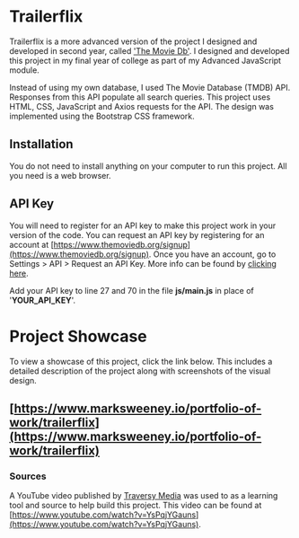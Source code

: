 # Trailerflix

Trailerflix is a more advanced version of the project I designed and developed in second year, called ['The Movie Db'](https://github.com/MarkSweeney96/the_movie_db). I designed and developed this project in my final year of college as part of my Advanced JavaScript module.

Instead of using my own database, I used The Movie Database (TMDB) API. Responses from this API populate all search queries. This project uses HTML, CSS, JavaScript and Axios requests for the API. The design was implemented using the Bootstrap CSS framework.

## Installation
You do not need to install anything on your computer to run this project. All you need is a web browser.

## API Key
You will need to register for an API key to make this project work in your version of the code. You can request an API key by registering for an account at [https://www.themoviedb.org/signup](https://www.themoviedb.org/signup). Once you have an account, go to Settings > API > Request an API Key. More info can be found by [clicking here](https://developers.themoviedb.org/3/getting-started/introduction).

Add your API key to line 27 and 70 in the file __js/main.js__ in place of '__YOUR_API_KEY__'.

# Project Showcase
To view a showcase of this project, click the link below. This includes a detailed description of the project along with screenshots of the visual design.

## [https://www.marksweeney.io/portfolio-of-work/trailerflix](https://www.marksweeney.io/portfolio-of-work/trailerflix)

### Sources
A YouTube video published by [Traversy Media](https://www.youtube.com/channel/UC29ju8bIPH5as8OGnQzwJyA) was used to as a learning tool and source to help build this project. This video can be found at [https://www.youtube.com/watch?v=YsPqjYGauns](https://www.youtube.com/watch?v=YsPqjYGauns).
